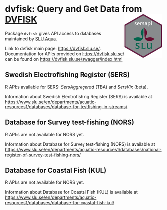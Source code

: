 # dvfisk: Query and Get Data from [DVFISK](https://dvfisk.slu.se/) <img src="man/figures/logo.png" align="right" height="139"/>

Package `dvfisk` gives API access to databases maintained by [SLU Aqua](https://www.slu.se/en/departments/aquatic-resources1/ "Link to SLU Aqua").

Link to dvfisk main page: <https://dvfisk.slu.se/>. Documentation for API:s provided on <https://dvfisk.slu.se/>
can be found on <https://dvfisk.slu.se/swagger/index.html>

##  Swedish Electrofishing Register (SERS)

R API:s available for SERS: *SersAggregerad* (TBA) and *SersVix* (beta).

Information about Swedish Electrofishing Register (SERS) is available at <https://www.slu.se/en/departments/aquatic-resources1/databases/database-for-testfishing-in-streams/>

## Database for Survey test-fishing (NORS)

R API:s are not available for NORS yet.

Information about Database for Survey test-fishing (NORS) is available at <https://www.slu.se/en/departments/aquatic-resources1/databases/national-register-of-survey-test-fishing-nors/>

## Database for Coastal Fish (KUL)

R API:s are not available for NORS yet.

Information about Database for Coastal Fish (KUL) is available at <https://www.slu.se/en/departments/aquatic-resources1/databases/database-for-coastal-fish-kul/>
